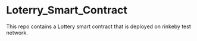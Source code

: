 # Loterry_Smart_Contract
This repo contains a Lottery smart contract that is deployed on rinkeby test network.
